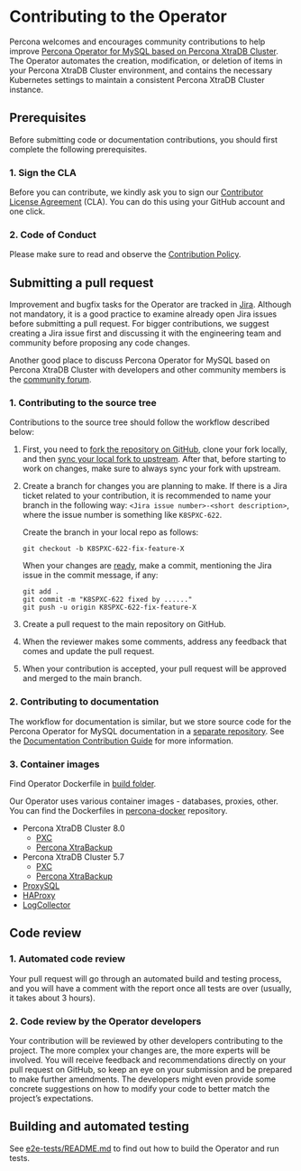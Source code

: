 # Contributing to the Operator

Percona welcomes and encourages community contributions to help improve [Percona Operator for MySQL based on Percona XtraDB Cluster](https://www.percona.com/doc/kubernetes-operator-for-pxc/index.html). The Operator automates the creation, modification, or deletion of items in your Percona XtraDB Cluster environment, and contains the necessary Kubernetes settings to maintain a consistent Percona XtraDB Cluster instance.

## Prerequisites

Before submitting code or documentation contributions, you should first complete the following prerequisites.

### 1. Sign the CLA

Before you can contribute, we kindly ask you to sign our [Contributor License Agreement](https://cla-assistant.percona.com/percona/percona-xtradb-cluster-operator) (CLA). You can do this using your GitHub account and one click.

### 2. Code of Conduct

Please make sure to read and observe the [Contribution Policy](code-of-conduct.md).

## Submitting a pull request

Improvement and bugfix tasks for the Operator are tracked in [Jira](https://Jira.percona.com/projects/K8SPXC/issues). Although not mandatory, it is a good practice to examine already open Jira issues before submitting a pull request. For bigger contributions, we suggest creating a Jira issue first and discussing it with the engineering team and community before proposing any code changes.

Another good place to discuss Percona Operator for MySQL based on Percona XtraDB Cluster with developers and other community members is the [community forum](https://forums.percona.com/categories/kubernetes-operator-percona-xtradb-cluster).

### 1. Contributing to the source tree

Contributions to the source tree should follow the workflow described below:

1. First, you need to [fork the repository on GitHub](https://docs.github.com/en/github/collaborating-with-issues-and-pull-requests/syncing-a-fork), clone your fork locally, and then [sync your local fork to upstream](https://docs.github.com/en/github/collaborating-with-issues-and-pull-requests/syncing-a-fork). After that, before starting to work on changes, make sure to always sync your fork with upstream. 
2. Create a branch for changes you are planning to make. If there is a Jira ticket related to your contribution, it is recommended to name your branch in the following way: `<Jira issue number>-<short description>`, where the issue number is something like `K8SPXC-622`.

   Create the branch in your local repo as follows:

   ```
   git checkout -b K8SPXC-622-fix-feature-X
   ```

   When your changes are [ready](e2e-tests/README.md), make a commit, mentioning the Jira issue in the commit message, if any:

   ```
   git add .
   git commit -m "K8SPXC-622 fixed by ......"
   git push -u origin K8SPXC-622-fix-feature-X
   ```

3. Create a pull request to the main repository on GitHub.
4. When the reviewer makes some comments, address any feedback that comes and update the pull request.
5. When your contribution is accepted, your pull request will be approved and merged to the main branch.


### 2. Contributing to documentation

The workflow for documentation is similar, but we store source code for the Percona Operator for MySQL documentation in a [separate repository](https://github.com/percona/k8spxc-docs). See the [Documentation Contribution Guide](https://github.com/percona/k8spxc-docs/blob/main/CONTRIBUTING.md) for more information.

### 3. Container images

Find Operator Dockerfile in [build folder](build).

Our Operator uses various container images - databases, proxies, other. You can find the Dockerfiles in [percona-docker](https://github.com/percona/percona-docker) repository.

* Percona XtraDB Cluster 8.0
  * [PXC](https://github.com/percona/percona-docker/tree/main/percona-xtradb-cluster-8.0)
  * [Percona XtraBackup](https://github.com/percona/percona-docker/tree/main/percona-xtradb-cluster-8.0-backup)
* Percona XtraDB Cluster 5.7
  * [PXC](https://github.com/percona/percona-docker/tree/main/percona-xtradb-cluster-5.7)
  * [Percona XtraBackup](https://github.com/percona/percona-docker/tree/main/percona-xtradb-cluster-5.7-backup)
* [ProxySQL](https://github.com/percona/percona-docker/tree/main/proxysql)
* [HAProxy](https://github.com/percona/percona-docker/tree/main/haproxy)
* [LogCollector](https://github.com/percona/percona-docker/tree/main/fluentbit)
 
## Code review

### 1. Automated code review

Your pull request will go through an automated build and testing process, and you will have a comment with the report once all tests are over (usually, it takes about 3 hours).

### 2. Code review by the Operator developers

Your contribution will be reviewed by other developers contributing to the project. The more complex your changes are, the more experts will be involved. You will receive feedback and recommendations directly on your pull request on GitHub, so keep an eye on your submission and be prepared to make further amendments. The developers might even provide some concrete suggestions on how to modify your code to better match the project’s expectations.

## Building and automated testing

See [e2e-tests/README.md](e2e-tests/README.md) to find out how to build the Operator and run tests.
